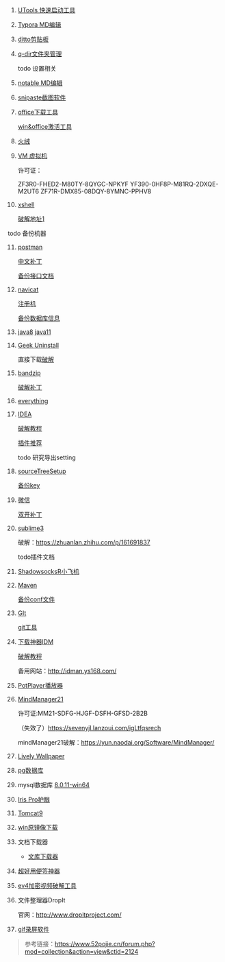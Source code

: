 1. [UTools 快速启动工具](https://res.u-tools.cn/currentversion/uTools-1.3.5.exe)

2. [Typora MD编辑](https://typora.io/windows/typora-setup-x64.exe?)

2. [ditto剪贴板](https://ditto-cp.sourceforge.io/)

3. [q-dir文件夹管理](http://www.softwareok.com/Download/Q-Dir_Installer_x64.zip)

   todo 设置相关

4. [notable MD编辑](https://github.com/notable/notable) 

5. [snipaste截图软件](https://assets.sayori.pw/snipaste-dl/archives/Snipaste-1.16.2-x64.zip)

6. [office下载工具](https://www.heidoc.net/php/Windows-ISO-Downloader.exe)

   [win&office激活工具](https://aichunjing.lanzoui.com/b710887)

7. [火绒](https://down5.huorong.cn/sysdiag-all-5.0.62.1-20210627.exe)

8. [VM 虚拟机](https://download3.vmware.com/software/wkst/file/VMware-workstation-full-16.1.2-17966106.exe)

   许可证：

   ZF3R0-FHED2-M80TY-8QYGC-NPKYF
   YF390-0HF8P-M81RQ-2DXQE-M2UT6
   ZF71R-DMX85-08DQY-8YMNC-PPHV8

10. [xshell](https://cdn.netsarang.net/38696f28/Xshell-7.0.0073.exe)

     [破解地址1](https://sevenyjl.lanzoui.com/iCvgiqs4yre)

   todo 备份机器

11. [postman](https://dl.pstmn.io/download/latest/win64)

    [中文补丁](https://github.com/hlmd/Postman-cn)

    [备份接口文档](https://sevenyjl.lanzoui.com/il7zir4skze)

12. [navicat](https://download.navicat.com.cn/download/navicat150_premium_cs_x64.exe)

    [注册机](https://sevenyjl.lanzoui.com/i3Gvrqs6v6h)

    [备份数据库信息](https://sevenyjl.lanzoui.com/iIOTTqs7zub)

13. [java8](https://mirrors.tuna.tsinghua.edu.cn/AdoptOpenJDK/8/jdk/x64/windows/OpenJDK8U-jdk_x64_windows_hotspot_8u292b10.msi)  [java11](https://mirrors.tuna.tsinghua.edu.cn/AdoptOpenJDK/11/jdk/x64/windows/OpenJDK11U-jdk_x64_windows_hotspot_11.0.11_9.msi)

14. [Geek Uninstall](https://crystalidea.com/downloads/uninstalltool_setup.exe)

    直接下载[破解](https://sevenyjl.lanzoui.com/iFVudr4qvib)

15. [bandzip](https://dl.bandisoft.com/bandizip.std/BANDIZIP-SETUP-STD-X64.EXE?1)

    [破解补丁](https://sevenyjl.lanzoui.com/iQuJ2razxvg)

16. [everything](https://www.voidtools.com/Everything-1.4.1.1009.x86-Setup.exe)

17. [IDEA](https://download-cdn.jetbrains.com/idea/ideaIU-2021.1.2.exe)

    [破解教程](https://gitee.com/GTeam_seven/study/blob/master/idea/idea%E6%BF%80%E6%B4%BB%E6%95%99%E7%A8%8B.md)

    [插件推荐](https://gitee.com/GTeam_seven/study/blob/master/idea/idea%E5%A5%BD%E7%94%A8%E6%8F%92%E4%BB%B6.md)

    todo 研究导出setting

18. [sourceTreeSetup](https://product-downloads.atlassian.com/software/sourcetree/windows/ga/SourceTreeSetup-3.4.5.exe)

    [备份key](https://sevenyjl.lanzoui.com/iSV5Ar4qwla)

19. [微信](https://dldir1.qq.com/weixin/Windows/WeChatSetup.exe)

    [双开补丁](https://uzou.lanzoui.com/igYGCqpnfih)

20. [sublime3](https://download.sublimetext.com/sublime_text_build_4107_x64_setup.exe)

    破解：https://zhuanlan.zhihu.com/p/161691837

    todo插件文档

21. [ShadowsocksR小飞机](https://sevenyjl.lanzoui.com/iLVr1qs4ugj)

22. [Maven](https://ftp.jaist.ac.jp/pub/apache/maven/maven-3/3.8.1/binaries/apache-maven-3.8.1-bin.tar.gz)

    [备份conf文件](https://sevenyjl.lanzoui.com/iItrtrb01cb)

23. [GIt](https://git-scm.com/)

    [git工具](https://sevenyjl.lanzoui.com/iIgX3qs4sde)

24. [下载神器IDM](https://mirror2.internetdownloadmanager.com/idman638build25.exe?b=1&filename=idman638build25.exe)

    [破解教程](https://sevenyjl.lanzoui.com/icUBVqwod6b)

    备用网站：http://idman.ys168.com/

26. [PotPlayer播放器](https://t1.daumcdn.net/potplayer/PotPlayer/Version/Latest/PotPlayerSetup64.exe)

26. [MindManager21](https://sevenyjl.lanzoui.com/i1iWurazrrg)

    许可证:MM21-SDFG-HJGF-DSFH-GFSD-2B2B

    （失效了）https://sevenyjl.lanzoui.com/igLtfqsrech

    mindManager21破解：https://yun.naodai.org/Software/MindManager/

28. [Lively Wallpaper](https://rocksdanister.github.io/lively/)

29. [pg数据库](https://get.enterprisedb.com/postgresql/postgresql-13.3-2-windows-x64.exe)

29. mysql数据库 [8.0.11-win64](http://mirrors.sohu.com/mysql/MySQL-8.0/mysql-8.0.11-winx64.msi)

30. [Iris Pro护眼](https://sevenyjl.lanzoui.com/iQPbWr4qrcb)

31. [Tomcat9](https://ftp.kddi-research.jp/infosystems/apache/tomcat/tomcat-9/v9.0.50/bin/apache-tomcat-9.0.50.zip)

32. [win原镜像下载](https://www.xitongku.com/index.html)

33. 文档下载器

    - [文库下载器](https://sevenyjl.lanzoui.com/ikhfdrn38wd)

34. [超好用便签神器](https://www.simplestickynotes.com/?hl=ch&utm_source=ssn)

35. [ev4加密视频破解工具](https://sevenyjl.lanzoui.com/iwuhvsedbsj)

36. 文件整理器DropIt

    官网：http://www.dropitproject.com/

37. [gif录屏软件](https://www.screentogif.com/)

> 参考链接：https://www.52pojie.cn/forum.php?mod=collection&action=view&ctid=2124

